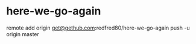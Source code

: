 # here-we-go-again
remote add origin get@gethub.com:redfred80/here-we-go-again
push -u origin master
